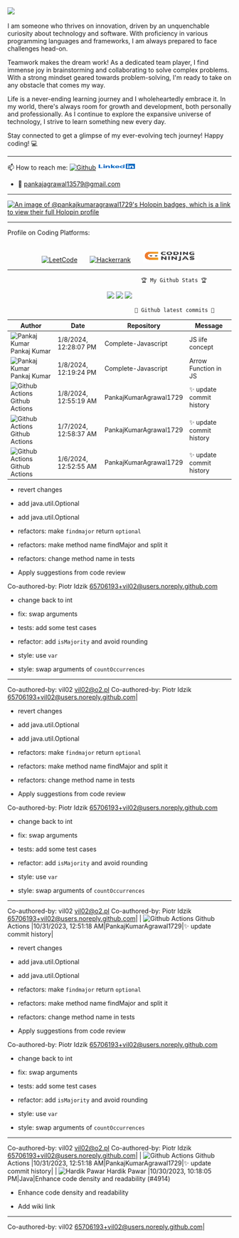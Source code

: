<img src="https://raw.githubusercontent.com/BrunnerLivio/brunnerlivio/master/images/welcome.png"/>

I am someone who thrives on innovation, driven by an unquenchable curiosity about technology and software. With proficiency in various programming languages and frameworks, I am always prepared to face challenges head-on.

Teamwork makes the dream work! As a dedicated team player, I find immense joy in brainstorming and collaborating to solve complex problems. With a strong mindset geared towards problem-solving, I'm ready to take on any obstacle that comes my way.

Life is a never-ending learning journey and I wholeheartedly embrace it. In my world, there's always room for growth and development, both personally and professionally. As I continue to explore the expansive universe of technology, I strive to learn something new every day.

Stay connected to get a glimpse of my ever-evolving tech journey! Happy coding! 💻

<hr></hr>
📫 How to reach me:
      <a href="https://github.com/PankajKumarAgrawal1729"><img src="https://camo.githubusercontent.com/5c8c95ac48ba4bcc1018a7c80c530bcd4c82794d4655999472465b625e76a17e/68747470733a2f2f696d672e736869656c64732e696f2f62616467652f2d4769746875622d3030303f7374796c653d666c6174266c6f676f3d476974687562266c6f676f436f6c6f723d7768697465" alt="Github" data-canonical-src="https://img.shields.io/badge/-Github-000?style=flat&amp;logo=Github&amp;logoColor=white" style="max-width:100%;"></a>
      <a href="https://www.linkedin.com/in/pankaj-kumar-0322/" rel="nofollow"><img src="https://github.com/PankajKumarAgrawal1729/PankajKumar/blob/main/images/linkedin.jpg" alt="Linkedin" data-canonical-src="https://img.shields.io/badge/-LinkedIn-blue?style=flat&amp;logo=Linkedin&amp;logoColor=white" style="max-width:100%;"></a> 
      
- :e-mail: pankajagrawal13579@gmail.com
<hr></hr>

[![An image of @pankajkumaragrawal1729's Holopin badges, which is a link to view their full Holopin profile](https://holopin.me/pankajkumaragrawal1729)](https://holopin.io/@pankajkumaragrawal1729)

<hr></hr>
  Profile on Coding Platforms:
<br></br>
<p align="center">
<a href="https://leetcode.com/Pankaj_S_Kumar/" rel="nofollow"><img src="https://camo.githubusercontent.com/e464e43ac55eebb4b915e720f6a19bbec02b60200358324c46037b17941cbf87/68747470733a2f2f696d672e736869656c64732e696f2f62616467652f2d4c656574436f64652d6666386330303f7374796c653d666c6174266c6162656c436f6c6f723d666638633030266c6f676f3d4c656574436f6465266c6f676f436f6c6f723d7768697465" alt="LeetCode" data-canonical-src="https://img.shields.io/badge/-LeetCode-ff8c00?style=flat&amp;labelColor=ff8c00&amp;logo=LeetCode&amp;logoColor=white" style="max-width:100%;"></a>
&nbsp;&nbsp;&nbsp;&nbsp;&nbsp;&nbsp;<a href="https://www.hackerrank.com/pankajagrawal131?hr_r=1" rel="nofollow"><img src="https://camo.githubusercontent.com/e4ce38f060a7c4a81306e9db3e07a89c092217a9f04a6ca4c5f7e247a4368283/68747470733a2f2f696d672e736869656c64732e696f2f62616467652f2d6861636b657272616e6b2d3763666330303f7374796c653d666c6174266c6162656c436f6c6f723d376366633030266c6f676f3d6861636b657272616e6b266c6f676f436f6c6f723d7768697465" alt="Hackerrank" data-canonical-src="https://img.shields.io/badge/-hackerrank-7cfc00?style=flat&amp;labelColor=7cfc00&amp;logo=hackerrank&amp;logoColor=white" style="max-width:100%;"></a>
&nbsp;&nbsp;&nbsp;&nbsp;&nbsp;&nbsp;<a href="https://www.codingninjas.com/studio/profile/53c84677-a12b-4cda-9a13-b84c0d5fb9b8" rel="nofollow"><img src="https://github.com/PankajKumarAgrawal1729/PankajKumar/blob/main/images/codingninjas.png" alt="Coding Ninjas" data-canonical-src="https://img.shields.io/badge/coding_ninjas-orange" style="max-width:100%;"></a>
      </p>
<hr></hr>

                                              🏆 My Github Stats 🏆

                                  
<p align = "center">
  <img src = "https://github-readme-stats.vercel.app/api?username=PankajKumarAgrawal1729&show_icons=true&theme=tokyonight&line_height=40&count_private=true">
  <img src = "https://github-readme-stats.vercel.app/api/top-langs/?username=PankajKumarAgrawal1729&hide=css,html&theme=tokyonight">
  <img src = "https://github-readme-stats.vercel.app/api/wakatime?username=PankajKumar1729">
</p>



                                            🎉 Github latest commits 🎉
<!-- Commits -->
| Author | Date | Repository | Message |
|---|---|---|---|
| <img width="24" src="https://avatars.githubusercontent.com/u/52162601?s=24&v=4" alt="Pankaj Kumar" /> Pankaj Kumar |1/8/2024, 12:28:07 PM|Complete-Javascript|JS iife concept|
| <img width="24" src="https://avatars.githubusercontent.com/u/52162601?s=24&v=4" alt="Pankaj Kumar" /> Pankaj Kumar |1/8/2024, 12:19:24 PM|Complete-Javascript|Arrow Function  in JS|
| <img width="24" src="https://avatars.githubusercontent.com/in/15368?s=24&v=4" alt="Github Actions" /> Github Actions |1/8/2024, 12:55:19 AM|PankajKumarAgrawal1729|:sparkles: update commit history|
| <img width="24" src="https://avatars.githubusercontent.com/in/15368?s=24&v=4" alt="Github Actions" /> Github Actions |1/7/2024, 12:58:37 AM|PankajKumarAgrawal1729|:sparkles: update commit history|
| <img width="24" src="https://avatars.githubusercontent.com/in/15368?s=24&v=4" alt="Github Actions" /> Github Actions |1/6/2024, 12:52:55 AM|PankajKumarAgrawal1729|:sparkles: update commit history|


* revert changes

* add java.util.Optional<Integer>

* add java.util.Optional

* refactors: make `findmajor` return `optional`

* refactors: make method name findMajor and split it

* refactors: change method name in tests

* Apply suggestions from code review

Co-authored-by: Piotr Idzik <65706193+vil02@users.noreply.github.com>

* change back to int

* fix: swap arguments

* tests: add some test cases

* refactor: add `isMajority` and avoid rounding

* style: use `var`

* style: swap arguments of `countOccurrences`

---------

Co-authored-by: vil02 <vil02@o2.pl>
Co-authored-by: Piotr Idzik <65706193+vil02@users.noreply.github.com>|


* revert changes

* add java.util.Optional<Integer>

* add java.util.Optional

* refactors: make `findmajor` return `optional`

* refactors: make method name findMajor and split it

* refactors: change method name in tests

* Apply suggestions from code review

Co-authored-by: Piotr Idzik <65706193+vil02@users.noreply.github.com>

* change back to int

* fix: swap arguments

* tests: add some test cases

* refactor: add `isMajority` and avoid rounding

* style: use `var`

* style: swap arguments of `countOccurrences`

---------

Co-authored-by: vil02 <vil02@o2.pl>
Co-authored-by: Piotr Idzik <65706193+vil02@users.noreply.github.com>|
| <img width="24" src="https://avatars.githubusercontent.com/in/15368?s=24&v=4" alt="Github Actions" /> Github Actions |10/31/2023, 12:51:18 AM|PankajKumarAgrawal1729|:sparkles: update commit history|


* revert changes

* add java.util.Optional<Integer>

* add java.util.Optional

* refactors: make `findmajor` return `optional`

* refactors: make method name findMajor and split it

* refactors: change method name in tests

* Apply suggestions from code review

Co-authored-by: Piotr Idzik <65706193+vil02@users.noreply.github.com>

* change back to int

* fix: swap arguments

* tests: add some test cases

* refactor: add `isMajority` and avoid rounding

* style: use `var`

* style: swap arguments of `countOccurrences`

---------

Co-authored-by: vil02 <vil02@o2.pl>
Co-authored-by: Piotr Idzik <65706193+vil02@users.noreply.github.com>|
| <img width="24" src="https://avatars.githubusercontent.com/in/15368?s=24&v=4" alt="Github Actions" /> Github Actions |10/31/2023, 12:51:18 AM|PankajKumarAgrawal1729|:sparkles: update commit history|
| <img width="24" src="https://avatars.githubusercontent.com/u/97388607?s=24&v=4" alt="Hardik Pawar" /> Hardik Pawar |10/30/2023, 10:18:05 PM|Java|Enhance code density and readability (#4914)

* Enhance code density and readability

* Add wiki link

---------

Co-authored-by: vil02 <65706193+vil02@users.noreply.github.com>|
<!-- /Commits -->
